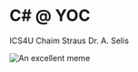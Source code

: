 # C# @ YOC

ICS4U
Chaim Straus
Dr. A. Selis

![An excellent meme](https://i.redd.it/r8odgr7schi11.jpg)
